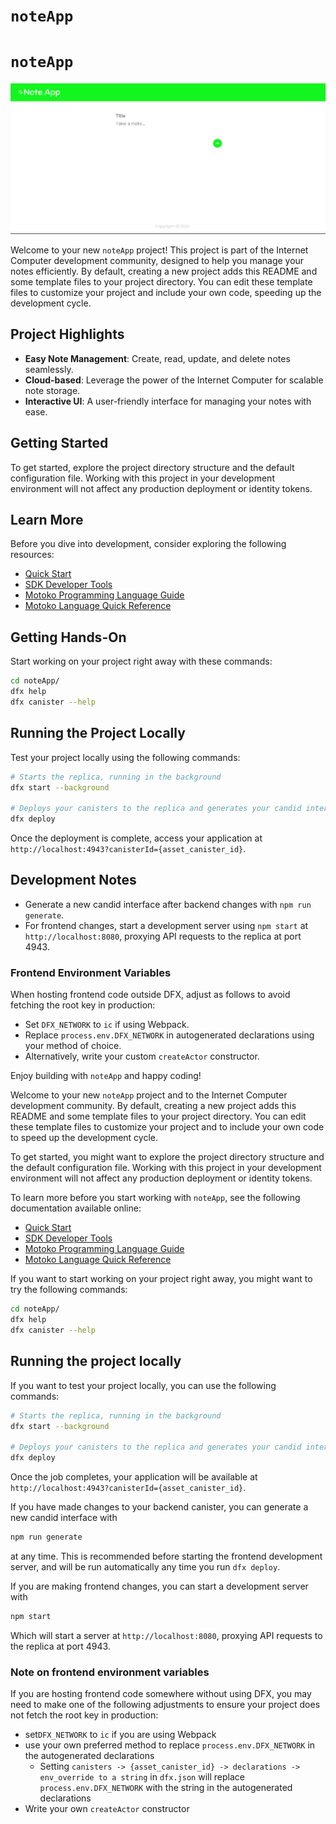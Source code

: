 # `noteApp`

# `noteApp`

![Screenshot of NoteApp](./screenshot/pictureOfNoteApp.png) 

Welcome to your new `noteApp` project! This project is part of the Internet Computer development community, designed to help you manage your notes efficiently. By default, creating a new project adds this README and some template files to your project directory. You can edit these template files to customize your project and include your own code, speeding up the development cycle.

## Project Highlights

- **Easy Note Management**: Create, read, update, and delete notes seamlessly.
- **Cloud-based**: Leverage the power of the Internet Computer for scalable note storage.
- **Interactive UI**: A user-friendly interface for managing your notes with ease.

## Getting Started

To get started, explore the project directory structure and the default configuration file. Working with this project in your development environment will not affect any production deployment or identity tokens.

## Learn More

Before you dive into development, consider exploring the following resources:

- [Quick Start](https://internetcomputer.org/docs/current/developer-docs/setup/deploy-locally)
- [SDK Developer Tools](https://internetcomputer.org/docs/current/developer-docs/setup/install)
- [Motoko Programming Language Guide](https://internetcomputer.org/docs/current/motoko/main/motoko)
- [Motoko Language Quick Reference](https://internetcomputer.org/docs/current/motoko/main/language-manual)

## Getting Hands-On

Start working on your project right away with these commands:

```bash
cd noteApp/
dfx help
dfx canister --help
```

## Running the Project Locally

Test your project locally using the following commands:

```bash
# Starts the replica, running in the background
dfx start --background

# Deploys your canisters to the replica and generates your candid interface
dfx deploy
```

Once the deployment is complete, access your application at `http://localhost:4943?canisterId={asset_canister_id}`.

## Development Notes

- Generate a new candid interface after backend changes with `npm run generate`.
- For frontend changes, start a development server using `npm start` at `http://localhost:8080`, proxying API requests to the replica at port 4943.

### Frontend Environment Variables

When hosting frontend code outside DFX, adjust as follows to avoid fetching the root key in production:

- Set `DFX_NETWORK` to `ic` if using Webpack.
- Replace `process.env.DFX_NETWORK` in autogenerated declarations using your method of choice.
- Alternatively, write your custom `createActor` constructor.

Enjoy building with `noteApp` and happy coding!


Welcome to your new `noteApp` project and to the Internet Computer development community. By default, creating a new project adds this README and some template files to your project directory. You can edit these template files to customize your project and to include your own code to speed up the development cycle.

To get started, you might want to explore the project directory structure and the default configuration file. Working with this project in your development environment will not affect any production deployment or identity tokens.

To learn more before you start working with `noteApp`, see the following documentation available online:

- [Quick Start](https://internetcomputer.org/docs/current/developer-docs/setup/deploy-locally)
- [SDK Developer Tools](https://internetcomputer.org/docs/current/developer-docs/setup/install)
- [Motoko Programming Language Guide](https://internetcomputer.org/docs/current/motoko/main/motoko)
- [Motoko Language Quick Reference](https://internetcomputer.org/docs/current/motoko/main/language-manual)

If you want to start working on your project right away, you might want to try the following commands:

```bash
cd noteApp/
dfx help
dfx canister --help
```

## Running the project locally

If you want to test your project locally, you can use the following commands:

```bash
# Starts the replica, running in the background
dfx start --background

# Deploys your canisters to the replica and generates your candid interface
dfx deploy
```

Once the job completes, your application will be available at `http://localhost:4943?canisterId={asset_canister_id}`.

If you have made changes to your backend canister, you can generate a new candid interface with

```bash
npm run generate
```

at any time. This is recommended before starting the frontend development server, and will be run automatically any time you run `dfx deploy`.

If you are making frontend changes, you can start a development server with

```bash
npm start
```

Which will start a server at `http://localhost:8080`, proxying API requests to the replica at port 4943.

### Note on frontend environment variables

If you are hosting frontend code somewhere without using DFX, you may need to make one of the following adjustments to ensure your project does not fetch the root key in production:

- set`DFX_NETWORK` to `ic` if you are using Webpack
- use your own preferred method to replace `process.env.DFX_NETWORK` in the autogenerated declarations
  - Setting `canisters -> {asset_canister_id} -> declarations -> env_override to a string` in `dfx.json` will replace `process.env.DFX_NETWORK` with the string in the autogenerated declarations
- Write your own `createActor` constructor
